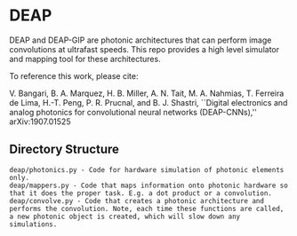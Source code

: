 # DEAP


DEAP and DEAP-GIP are photonic architectures that can perform image convolutions at ultrafast speeds. This repo provides a high level simulator and mapping tool for these architectures.

To reference this work, please cite:

V. Bangari, B. A. Marquez, H. B. Miller, A. N. Tait, M. A. Nahmias, T. Ferreira de Lima, H.-T. Peng, P. R. Prucnal, and B. J. Shastri, ``Digital electronics and analog photonics for convolutional neural networks
(DEAP-CNNs),'' arXiv:1907.01525

## Directory Structure
```
deap/photonics.py - Code for hardware simulation of photonic elements only.
deap/mappers.py - Code that maps information onto photonic hardware so that it does the proper task. E.g. a dot product or a convolution.
deap/convolve.py - Code that creates a photonic architecture and performs the convolution. Note, each time these functions are called, a new photonic object is created, which will slow down any simulations.
```

